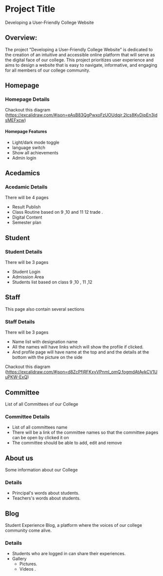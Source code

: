 # Project Title

Developing a User-Friendly College Website

## Overview:

The project "Developing a User-Friendly College Website" is dedicated to the creation of an intuitive and accessible online platform that will serve as the digital face of our college. This project prioritizes user experience and aims to design a website that is easy to navigate, informative, and engaging for all members of our college community.

## Homepage

### Homepage Details

Chackout this diagram (https://excalidraw.com/#json=eAsB83QgPwxoFzUOUdqjr,2lcs8KyDjpEn3jdsMEFxcw)

#### Homepage Features

- Light/dark mode toggle
- language switch
- Show all achievements
- Admin login

## Acedamics

### Acedamic Details

There will be 4 pages

- Result Publish
- Class Routine based on 9 ,10 and 11 12 trade .
- Digital Content
- Semester plan

## Student

### Student Details

There will be 3 pages

- Student Login
- Admission Area
- Students list based on class 9 ,10 , 11 ,12

## Staff

This page also contain several sections

### Staff Details

There will be 3 pages

  - Name list with designation name
  - All the names will have links which will show the profile if clicked.
  - And profile page will have name at the top and and the details at the bottom with the picture on the side

Chackout this diagram (https://excalidraw.com/#json=d8ZcPfjRFKxyVPnmI_omQ,fogmdAtAykCV1UuPKW-ExQ)

## Committee

List of all Committees of our College

### Committee Details

  - List of all committees name
  - There will be a link of the committee names so that the committee pages can be open by clicked it on
  - The committee should be able to add, edit and remove

## About us

Some information about our College

### Details

  - Principal's words about students.
  - Teachers's words about students.
    

## Blog

Student Experience Blog, a platform where the voices of our college community come alive.

### Details

- Students who are logged in can share their experiences.
- Gallery
  - Pictures.
  - Videos .
